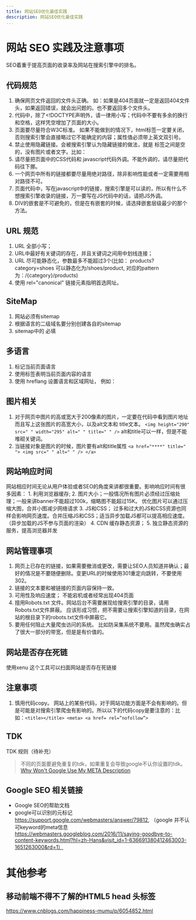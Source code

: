 ```yaml
---
title: 网站SEO优化最佳实践
description: 网站SEO优化最佳实践
...
```


# 网站 SEO 实践及注意事项
SEO着重于提高页面的收录率及网站在搜索引擎中的排名。
## 代码规范
1.	确保网页文件返回的文件头正确。 如：如果是404页面就一定是返回404文件头，如果返回错误，就会出问题的。也不要返回多个文件头。
2.	代码中，除了<!DOCTYPE声明外，请一律用小写；代码中不要有多余的换行和空格，这样凭空增加了页面的大小。
3.	页面要尽量符合W3C标准。 如果不能做到的情况下，html标签一定要关闭，否则搜索引擎会直接略过它不能确定的内容；属性值必须带上英文双引号。
4.	禁止使用隐藏链接。会被搜索引擎认为隐藏链接的做法，就是 <a>标签之间是空的，没有图片或者文字。比如：<a href="****"></a>
5.	请尽量把页面中的CSS代码和 javascript代码外调。不能外调的，请尽量把代码往下挪。
6.	一个网页中所有的链接都要尽量用绝对路径，除非影响性能或者一定需要用相对路径不可。
7.	页面代码中，写在javascript中的链接，搜索引擎是可以读的，所以有什么不想搜索引擎收录的链接，万一要写在JS代码中的话，请把JS外调。
8.	DIV的嵌套是不可避免的，但是在有嵌套的时候，请选择嵌套层级最少的那个方法。

##  URL 规范
1.	URL 全部小写；
2.	URL中最好有关键词的存在，并且关键词之间用中划线连接；
3.	URL 尽可能静态化，参数最多不能超过3个(比如： products?category=shoes 可以静态化为/shoes/product, 对应的pattern为：/{category}/products)
4.	使用 rel="canonical" 链接元素指明首选网址。

## SiteMap
1.	网站必须有sitemap
2.	根据语言的二级域名要分别创建各自的sitemap
3.	sitemap中的<urlset> <url> <loc> 必填

## 多语言
1.	<html lang="en"> 标记当前页面语言
2.	使用标签表明当前页面内容的语言 <meta http-equiv="content-language" content="pt" />
3.	使用 hreflang 设置语言和区域网址， 例如：
<link rel="alternate" hreflang="en" href="https://www.okchem.com/" />
<link rel="alternate" hreflang="es" href="https://es.okchem.com/" />
<link rel="alternate" hreflang="pt" href="https://pt.okchem.com/" />

## 图片相关 ##
1.	对于网页中图片的高或宽大于200像素的图片，一定要在代码中看到图片地址而且写上这张图片的高宽大小，以及alt文本和 title文本。 `<img height="290" src=" " width="295" alt=" " title=" " />` alt和title可以一样，但是不能堆砌关键词。
2.	当链接对象是图片的时候，图片要有alt和title属性 `<a href="****" title=" "> <img src=" " alt=" " /> </a>`

## 网站响应时间
网站相应时间无论从用户体验或者SEO的角度来讲都很重要。影响响应时间有很多因素： 1. 利用浏览器缓存;
2. 图片大小；一般情况所有图片必须经过压缩处理；一般来讲banner不能超过100k，缩略图不能超过15K。 优化图片可以通过压缩大图，合并小图减少网络请求 3. JS和CSS； 过多和过大的JS和CSS资源也同样会影响网页速度。合并压缩JS和CSS；适当异步加载JS都可以提高相应速度。（异步加载的JS不参与页面的渲染） 4. CDN 缓存静态资源； 5. 独立静态资源的服务，提高浏览器并发

## 网站管理事项 ##
1.	网页上已存在的链接，如果需要撤消或更改，需要让SEO人员知道并确认；最好的情况是不要随便删除。变更URL的时候使用301重定向跳转，不要使用302。
2.	链接的文本要和被链接的页面内容保持一致。
3.	可用性及响应速度； 不能宕机或者经常出现404页面
4.	擅用Robots.txt 文件。网站后台不需要展现给搜索引擎的目录，请用Robots.txt文件屏蔽。 应该形成习惯，把不需要让搜索引擎知道的目录，在网站的根目录下的robots.txt文件中屏蔽它。
5.	要用任何阻止大量爬虫访问的系统。 比如防采集系统不要用。虽然爬虫确实占了很大一部分的带宽，但是是有价值的。

## 网站是否存在死链
使用xenu 这个工具可以扫面网站是否存在死链接

## 注意事项
1.	慎用代码copy。 网站上的某些代码，对于网站功能方面是不会有影响的。但是可能是对搜索引擎爬虫有影响的。所以以下的代码copy是要注意的：比如：`<title></title> <meta> <a href= rel=”nofollow”>`

## TDK
TDK 规则（待补充）
> 不同的页面要避免重复的tdk，如果重复会导致google不认你设置的tdk。 [Why Won't Google Use My META Description](https://moz.com/blog/why-wont-google-use-my-meta-description)

## Google SEO 相关链接
* Google SEO的帮助文档
* google可以识别的元标记 https://support.google.com/webmasters/answer/79812, （google 并不认可keyword的meta信息 https://webmasters.googleblog.com/2016/11/saying-goodbye-to-content-keywords.html?hl=zh-Hans&visit_id=1-636691380412463003-1651263000&rd=1）



# 其他参考

## 移动前端不得不了解的HTML5 head 头标签 

https://www.cnblogs.com/happiness-mumu/p/6054852.html